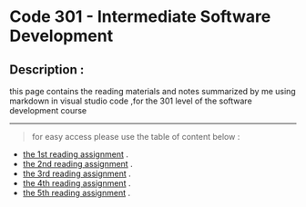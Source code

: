 # Code 301 - Intermediate Software Development
## Description :
this page contains the reading materials and notes summarized by me using markdown in visual studio code ,for the 301 level of the software development course

***
> for easy access please use the table of content below :

* [the 1st reading assignment](https://tamaraalbilleh.github.io/reading-notes/Code301Reading-Notes/class-01) .
* [the 2nd reading assignment](https://tamaraalbilleh.github.io/reading-notes/Code301Reading-Notes/class-02) .
* [the 3rd reading assignment](https://tamaraalbilleh.github.io/reading-notes/Code301Reading-Notes/class-03) .
* [the 4th reading assignment](https://tamaraalbilleh.github.io/reading-notes/Code301Reading-Notes/class-04) .
* [the 5th reading assignment](https://tamaraalbilleh.github.io/reading-notes/Code301Reading-Notes/class-05) .